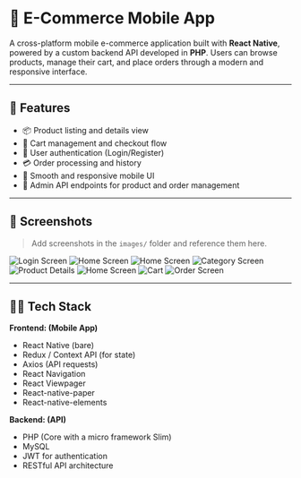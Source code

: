 # 🛒 E-Commerce Mobile App

A cross-platform mobile e-commerce application built with **React Native**, powered by a custom backend API developed in **PHP**. Users can browse products, manage their cart, and place orders through a modern and responsive interface.

---

## 🚀 Features

- 📦 Product listing and details view
- 🛒 Cart management and checkout flow
- 🔐 User authentication (Login/Register)
- 💳 Order processing and history
- 📲 Smooth and responsive mobile UI
- 🔧 Admin API endpoints for product and order management

---

## 📸 Screenshots

> Add screenshots in the `images/` folder and reference them here.

![Login Screen](images/login.png)
![Home Screen](images/home_1.png)
![Home Screen](images/home_2.png)
![Category Screen](images/category.png)
![Product Details](images/product.png)
![Home Screen](images/add_product.png)
![Cart](images/cart.png)
![Order Screen](images/order.png)

---

## 🧑‍💻 Tech Stack

**Frontend: (Mobile App)**  
- React Native (bare)
- Redux / Context API (for state)
- Axios (API requests)
- React Navigation
- React Viewpager
- React-native-paper
- React-native-elements

**Backend: (API)**  
- PHP (Core with a micro framework Slim)
- MySQL
- JWT for authentication
- RESTful API architecture


